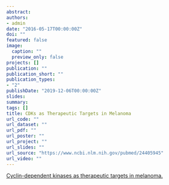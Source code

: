```yaml
---
abstract: 
authors:
- admin
date: "2016-05-17T00:00:00Z"
doi: ""
featured: false
image:
  caption: ""
  preview_only: false
projects: []
publication: ""
publication_short: ""
publication_types:
- "2"
publishDate: "2019-12-06T00:00:00Z"
slides: 
summary: 
tags: []
title: CDKs as Therapeutic Targets in Melanoma
url_code: ""
url_dataset: ""
url_pdf: ""
url_poster: ""
url_project: ""
url_slides: ""
url_source: "https://www.ncbi.nlm.nih.gov/pubmed/24405945"
url_video: ""
---
```


[Cyclin-dependent kinases as therapeutic targets in melanoma.](https://www.ncbi.nlm.nih.gov/pubmed/24405945)

